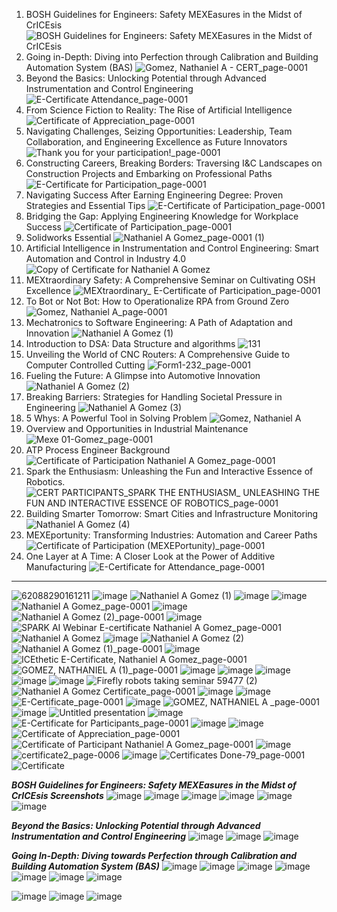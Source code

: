 1. BOSH Guidelines for Engineers: Safety MEXEasures in the Midst of CrICEsis![BOSH Guidelines for Engineers: Safety MEXEasures in the Midst of CrICEsis](https://github.com/nthnlgmz/Reflection-Journal/assets/143614589/c5a89efe-89f4-406c-a0a3-c8ece2d78e84)
2. Going in-Depth: Diving into Perfection through Calibration and Building Automation System (BAS)
![Gomez, Nathaniel A  - CERT_page-0001](https://github.com/nthnlgmz/Reflection-Journal/assets/143614589/2343f03c-e39c-406a-a488-7d6784b3f4b6)
3. Beyond the Basics: Unlocking Potential through Advanced Instrumentation and Control Engineering
![E-Certificate Attendance_page-0001](https://github.com/nthnlgmz/Reflection-Journal/assets/143614589/12ef0af6-ffd8-46f2-8947-4785bf1476f3)
4. From Science Fiction to Reality: The Rise of Artificial Intelligence
![Certificate of Appreciation_page-0001](https://github.com/nthnlgmz/Reflection-Journal/assets/143614589/c4e3a6b0-50ef-4f80-a6f2-a8dbebc5b65d)
5. Navigating Challenges, Seizing Opportunities: Leadership, Team Collaboration, and Engineering Excellence as Future Innovators
![Thank you for your participation!_page-0001](https://github.com/nthnlgmz/Reflection-Journal/assets/143614589/1c155c32-c9cd-4203-a249-6a64bd53309f)
6. Constructing Careers, Breaking Borders: Traversing I&C Landscapes on Construction Projects and Embarking on Professional Paths
![E-Certificate for Participation_page-0001](https://github.com/nthnlgmz/Reflection-Journal/assets/143614589/a581a8b8-efae-47f7-8d99-518218e67c57)
7. Navigating Success After Earning Engineering Degree: Proven Strategies and Essential Tips
![E-Certificate of Participation_page-0001](https://github.com/nthnlgmz/Reflection-Journal/assets/143614589/e954b442-982a-41da-b734-f91cfa86b74b)
8. Bridging the Gap: Applying Engineering Knowledge for Workplace Success
![Certificate of Participation_page-0001](https://github.com/nthnlgmz/Reflection-Journal/assets/143614589/7009d8c8-7302-401a-a094-1304e0af838c)
9. Solidworks Essential
![Nathaniel A  Gomez_page-0001 (1)](https://github.com/nthnlgmz/Reflection-Journal/assets/143614589/452b82d6-f172-4f90-9cf2-4697e7b51637)
10. Artificial Intelligence in Instrumentation and Control Engineering: Smart Automation and Control in Industry 4.0
![Copy of Certificate for Nathaniel A  Gomez](https://github.com/nthnlgmz/Reflection-Journal/assets/143614589/b868aec9-acd2-4b16-869f-490b314a8e20)
11. MEXtraordinary Safety: A Comprehensive Seminar on Cultivating OSH Excellence
![MEXtraordinary_ E-Certificate of Participation_page-0001](https://github.com/nthnlgmz/Reflection-Journal/assets/143614589/a14e98a6-d56a-41fb-abab-677a3d215f33)
12. To Bot or Not Bot: How to Operationalize RPA from Ground Zero
    ![Gomez, Nathaniel A_page-0001](https://github.com/nthnlgmz/Reflection-Journal/assets/143614589/ea94d0d4-0648-433e-ac2f-ab27dea3ec6b)
13. Mechatronics to Software Engineering: A Path of Adaptation and Innovation
    ![Nathaniel A  Gomez (1)](https://github.com/nthnlgmz/Reflection-Journal/assets/143614589/8a707b7e-00ca-450a-9f29-74ba6e9c0279)
14. Introduction to DSA: Data  Structure and algorithms
    ![131](https://github.com/nthnlgmz/Reflection-Journal/assets/143614589/5fef9d32-08dd-4fe2-8648-c0c3b258bcbb)
15. Unveiling the World of CNC Routers: A Comprehensive Guide to Computer Controlled Cutting
    ![Form1-232_page-0001](https://github.com/nthnlgmz/Reflection-Journal/assets/143614589/ddb77d21-2f1a-4e96-955f-1873382ff841)
16. Fueling the Future: A Glimpse into Automotive Innovation
    ![Nathaniel A  Gomez (2)](https://github.com/nthnlgmz/Reflection-Journal/assets/143614589/aac54c14-76be-4fab-9a2c-3a3a27087659)
17. Breaking Barriers: Strategies for Handling Societal Pressure in Engineering
    ![Nathaniel A  Gomez (3)](https://github.com/nthnlgmz/Reflection-Journal/assets/143614589/a61abdd7-6809-4b01-a2f9-6b96eaaa9f1b)
18. 5 Whys: A Powerful Tool in Solving Problem
    ![Gomez, Nathaniel A](https://github.com/nthnlgmz/Reflection-Journal/assets/143614589/8f58bfe7-2161-445e-b3d1-f0e1ac924429)
19. Overview and Opportunities in Industrial Maintenance
    ![Mexe 01-Gomez_page-0001](https://github.com/nthnlgmz/Reflection-Journal/assets/143614589/087952f7-4b6c-41b1-a740-f0d4dc868aaa)
20.  ATP Process Engineer Background
    ![Certificate of Participation Nathaniel A  Gomez_page-0001](https://github.com/nthnlgmz/Reflection-Journal/assets/143614589/1891946f-7647-4cd5-ab6d-cef01077ef86)
21. Spark the Enthusiasm: Unleashing the Fun and Interactive Essence of Robotics.
    ![CERT PARTICIPANTS_SPARK THE ENTHUSIASM_ UNLEASHING THE FUN AND INTERACTIVE ESSENCE OF ROBOTICS_page-0001](https://github.com/nthnlgmz/Reflection-Journal/assets/143614589/f9ce0358-f3ec-4021-be55-2cd46dbf8032)
22. Building Smarter Tomorrow: Smart Cities and Infrastructure Monitoring
    ![Nathaniel A  Gomez (4)](https://github.com/nthnlgmz/Reflection-Journal/assets/143614589/8a2df2d0-2c97-4ebb-8d32-b46ec931aabc)
23. MEXEportunity: Transforming Industries: Automation and Career Paths
    ![Certificate of Participation (MEXEPortunity)_page-0001](https://github.com/nthnlgmz/Reflection-Journal/assets/143614589/15ff8e61-0fcb-4a55-908f-aac9da65b56b)
24. One Layer at A Time: A Closer Look at the Power of Additive Manufacturing
    ![E-Certificate for Attendance_page-0001](https://github.com/nthnlgmz/Reflection-Journal/assets/143614589/72a698de-f4bc-4dab-bf32-8dd3d3e3e0d8)










-----------------------------------------------------------------------------------------
![62088290161211](https://github.com/nthnlgmz/Reflection-Journal/assets/143614589/724609c5-761e-4ba2-a923-d470dc5d3737)
![image](https://github.com/nthnlgmz/Reflection-Journal/assets/143614589/19945bfb-d036-416b-81cb-21a18a8e100b)
![Nathaniel A  Gomez (1)](https://github.com/nthnlgmz/Reflection-Journal/assets/143614589/70ce4423-de31-41d7-81c7-fced207877cc)
![image](https://github.com/nthnlgmz/Reflection-Journal/assets/143614589/897f3ecf-89df-46f9-be0b-4395314d8d83)
![image](https://github.com/nthnlgmz/Reflection-Journal/assets/143614589/e3391281-6c51-440f-8874-80364d8a2012)
![Nathaniel A  Gomez_page-0001](https://github.com/nthnlgmz/Reflection-Journal/assets/143614589/e73339e6-f431-483f-bd72-635389b99f05)
![image](https://github.com/nthnlgmz/Reflection-Journal/assets/143614589/f310631d-7535-465a-80b0-b55f0cedcfad)
![Nathaniel A  Gomez (2)_page-0001](https://github.com/nthnlgmz/Reflection-Journal/assets/143614589/5a6a5392-b1ee-4706-8ae0-5f46ec91ebfe)
![image](https://github.com/nthnlgmz/Reflection-Journal/assets/143614589/bd3f9d41-d394-4348-919f-5afd7d3ffc3c)
![SPARK AI Webinar E-certificate Nathaniel A  Gomez_page-0001](https://github.com/nthnlgmz/Reflection-Journal/assets/143614589/d27a8eab-1d14-464a-8fec-8d286509c871)
![Nathaniel A  Gomez](https://github.com/nthnlgmz/Reflection-Journal/assets/143614589/7bb3b09f-e352-4cec-a3d3-a56b38600f61)
![image](https://github.com/nthnlgmz/Reflection-Journal/assets/143614589/1063e62a-3e37-471d-80fa-f73bde524553)
![Nathaniel A  Gomez (2)](https://github.com/nthnlgmz/Reflection-Journal/assets/143614589/65e81b63-9e56-4b93-ac1c-427851a3fce1)
![Nathaniel A  Gomez (1)_page-0001](https://github.com/nthnlgmz/Reflection-Journal/assets/143614589/04fa2c7f-d41b-48c2-adfc-0c6a388e0aa5)
![image](https://github.com/nthnlgmz/Reflection-Journal/assets/143614589/46d9e6fb-3d54-45c4-a00b-21574f3e3672)
![ICEthetic E-Certificate, Nathaniel A  Gomez_page-0001](https://github.com/nthnlgmz/Reflection-Journal/assets/143614589/1e099733-e46d-444e-bc97-e2e966af4555)
![GOMEZ, NATHANIEL A  (1)_page-0001](https://github.com/nthnlgmz/Reflection-Journal/assets/143614589/68f8c8b5-7f98-4347-9f4e-9d07656b7614)
![image](https://github.com/nthnlgmz/Reflection-Journal/assets/143614589/bcfd8a23-a249-4870-a542-a93baff53d8d)
![image](https://github.com/nthnlgmz/Reflection-Journal/assets/143614589/ed230a72-ff62-45fd-8d85-c6508dc88c50)
![image](https://github.com/nthnlgmz/Reflection-Journal/assets/143614589/9b2cb2fa-3af9-4e47-82db-bd8f15e41c53)
![image](https://github.com/nthnlgmz/Reflection-Journal/assets/143614589/579f5686-9d6d-4a8c-b22f-0d38ca0b7924)
![image](https://github.com/nthnlgmz/Reflection-Journal/assets/143614589/17db708d-3561-44d6-841a-3f928e4b4819)
![Firefly robots taking seminar 59477 (2)](https://github.com/nthnlgmz/Reflection-Journal/assets/143614589/bc77747a-6e97-4c49-9036-b367dd87b0f3)
![Nathaniel A  Gomez Certificate_page-0001](https://github.com/nthnlgmz/Reflection-Journal/assets/143614589/698586dd-c8ae-45c1-9910-fa2f3f9e2a6a)
![image](https://github.com/nthnlgmz/Reflection-Journal/assets/143614589/35559c5f-cb44-49d7-ad0e-85d09340aa98)
![image](https://github.com/nthnlgmz/Reflection-Journal/assets/143614589/4a9b0002-3aad-46ac-9f21-221d480399bd)
![E-Certificate_page-0001](https://github.com/nthnlgmz/Reflection-Journal/assets/143614589/8be1308b-798b-4ada-b1de-51694d9e689d)
![image](https://github.com/nthnlgmz/Reflection-Journal/assets/143614589/bb0e477c-be71-47fc-b4da-375fc67d0d66)
![GOMEZ, NATHANIEL A _page-0001](https://github.com/nthnlgmz/Reflection-Journal/assets/143614589/8c857ad7-0fd7-4fc3-b376-24289be98590)
![image](https://github.com/nthnlgmz/Reflection-Journal/assets/143614589/4bc93e85-2b6a-49eb-97e9-70cc84ba14e5)
![Untitled presentation](https://github.com/nthnlgmz/Reflection-Journal/assets/143614589/5a4dd6fe-3d42-4a19-8703-7385f8693692)
![image](https://github.com/nthnlgmz/Reflection-Journal/assets/143614589/55344530-baca-4eb8-95ed-26f2d77b9f8a)
![E-Certificate for Participants_page-0001](https://github.com/nthnlgmz/Reflection-Journal/assets/143614589/66603b53-1453-494e-a5cd-596d61676a4e)
![image](https://github.com/nthnlgmz/Reflection-Journal/assets/143614589/c4428b19-b481-4837-8e80-fd4fab840c3b)
![image](https://github.com/nthnlgmz/Reflection-Journal/assets/143614589/da0ab3a4-e48a-4aad-adb8-1f12a7de9120)
![Certificate of Appreciation_page-0001](https://github.com/nthnlgmz/Reflection-Journal/assets/143614589/944ac745-27a7-499d-b211-6ec3867935d2)
![Certificate of Participant Nathaniel A  Gomez_page-0001](https://github.com/nthnlgmz/Reflection-Journal/assets/143614589/175e077c-990a-4eb7-abf3-253330e9cd08)
![image](https://github.com/nthnlgmz/Reflection-Journal/assets/143614589/9f2a6669-a36b-432c-8b90-6a296c1e856f)
![certificate2_page-0006](https://github.com/nthnlgmz/Reflection-Journal/assets/143614589/b092a010-51a9-4620-adc5-dd19605587c2)
![image](https://github.com/nthnlgmz/Reflection-Journal/assets/143614589/0cd19887-94b4-4246-906e-d5d5cb577c88)
![Certificates Done-79_page-0001](https://github.com/nthnlgmz/Reflection-Journal/assets/143614589/a6a0dbce-dd42-4a5f-9fd0-929557542f2e)
![Certificate](https://github.com/nthnlgmz/Reflection-Journal/assets/143614589/ee13bff3-b0d9-4f4a-a05b-23d88c2557c4)

***BOSH Guidelines for Engineers: Safety MEXEasures in the Midst of CrICEsis Screenshots***
![image](https://github.com/nthnlgmz/Reflection-Journal/assets/143614589/9ba2349f-540e-49d5-9a37-7c96128d8b0a)
![image](https://github.com/nthnlgmz/Reflection-Journal/assets/143614589/f52dcbbb-44ab-43fb-8dfb-8c198886660c)
![image](https://github.com/nthnlgmz/Reflection-Journal/assets/143614589/10bc1cd9-a5db-40c7-9ec1-036602d72355)
![image](https://github.com/nthnlgmz/Reflection-Journal/assets/143614589/0c17c22e-0c41-4b30-b7a5-31620aad5bb8)
![image](https://github.com/nthnlgmz/Reflection-Journal/assets/143614589/3885abec-6565-497e-a2a9-4574bc9c767c)
![image](https://github.com/nthnlgmz/Reflection-Journal/assets/143614589/79490f8f-7086-4ccc-af38-41f1737f2ed2)

***Beyond the Basics: Unlocking Potential through Advanced Instrumentation and Control Engineering***
![image](https://github.com/nthnlgmz/Reflection-Journal/assets/143614589/438996fc-cfd9-48cd-85bb-3b12a436434e)
![image](https://github.com/nthnlgmz/Reflection-Journal/assets/143614589/4112271a-4bb5-405f-8b01-f03d90492e6b)
![image](https://github.com/nthnlgmz/Reflection-Journal/assets/143614589/1d24ce63-f63b-4e93-b255-23e568ae27c5)

***Going In-Depth: Diving towards Perfection through Calibration and Building Automation System (BAS)***
![image](https://github.com/nthnlgmz/Reflection-Journal/assets/143614589/39bf73a8-0852-41d0-a69b-21d06234294c)
![image](https://github.com/nthnlgmz/Reflection-Journal/assets/143614589/5e3f4b6e-0b3c-4948-b85a-8b632bab0544)
![image](https://github.com/nthnlgmz/Reflection-Journal/assets/143614589/b2bc118d-b593-438c-a499-7ba13e72643a)
![image](https://github.com/nthnlgmz/Reflection-Journal/assets/143614589/0bd07b02-c16a-4c13-a7e0-0120d057d46f)
![image](https://github.com/nthnlgmz/Reflection-Journal/assets/143614589/fb8b7134-8bc2-4902-8159-4bdc9c8694af)
![image](https://github.com/nthnlgmz/Reflection-Journal/assets/143614589/54ac9cb8-f979-4d5d-a0ea-61eb4d473b62)
![image](https://github.com/nthnlgmz/Reflection-Journal/assets/143614589/f91f2169-a466-4b7d-b553-44b55157b292)



![image](https://github.com/nthnlgmz/Reflection-Journal/assets/143614589/ce1c753b-0a5d-43bb-9974-66ed81169544)
![image](https://github.com/nthnlgmz/Reflection-Journal/assets/143614589/6d8e8f8b-ba1d-4569-8760-e550b12ea00d)
![image](https://github.com/nthnlgmz/Reflection-Journal/assets/143614589/62e7dfd6-765b-4f31-ba4e-890c1e740495)









